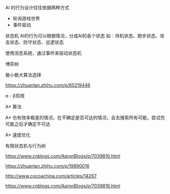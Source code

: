 AI 的行为设计往往依据两种方式
- 轮询游戏世界
- 事件驱动

状态机
AI的行为可以根据情况，分成AI的各个状态
如：待机状态、跑步状态、攻击状态、防守状态、巡逻状态

使用消息系统，通过事件来驱动状态机

博弈树

极小极大算法选择

https://zhuanlan.zhihu.com/p/65219446

α - β剪枝

A* 算法

A* 也有效率极差的情况，在不确定是否可达的情况，会去搜索所有可能，尝试完可能之后才确定不可达


A* 速度优化



有限状态机与行为树

https://www.cnblogs.com/AaronBlogs/p/7039816.html

https://zhuanlan.zhihu.com/p/19890016



http://www.cocoachina.com/articles/14267


https://www.cnblogs.com/AaronBlogs/p/7039816.html



